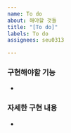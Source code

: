 ```yaml
---
name: To do
about: 해야할 것들
title: "[To do]"
labels: To do
assignees: seu0313

---
```


### 구현해야할 기능
-

### 자세한 구현 내용
-
